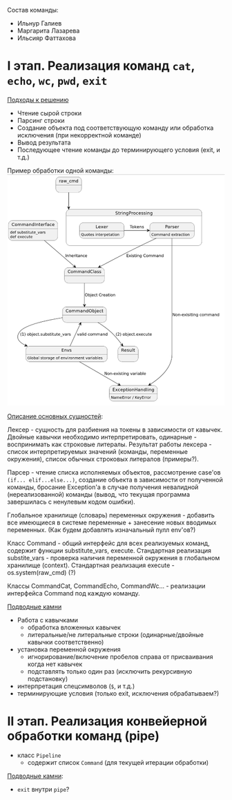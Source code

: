 Состав команды:
- Ильнур Галиев
- Маргарита Лазарева
- Ильсияр Фаттахова

# I этап. Реализация команд `cat`, `echo`, `wc`, `pwd`, `exit`

<ins>Подходы к решению</ins>

- Чтение сырой строки
- Парсинг строки
- Создание объекта под соответствующую команду или обработка исключения (при некорректной команде)
- Вывод результата
- Последующее чтение команды до терминирующего условия (exit, и т.д.)

Пример обработки одной команды:
[![Scheme](scheme/scheme.png)](scheme/scheme.png)

<ins>Описание основных сущностей</ins>:

Лексер - сущность для разбиения на токены в зависимости от кавычек. Двойные кавычки необходимо интерпретировать, одинарные - воспринимать как строковые литералы. Результат работы лексера - список интерпретируемых значений (команды, переменные окружения), список обычных строковых литералов (примеры?).

Парсер - чтение списка исполняемых объектов, рассмотрение case'ов `(if... elif...else...)`, создание объекта в зависимости от полученной команды, бросание Exception'a в случае получения невалидной (нереализованной) команды (вывод, что текущая программа завершилась с ненулевым кодом ошибки).

Глобальное хранилище (словарь) переменных окружения - добавить все имеющиеся в системе переменные + занесение новых вводимых переменных. (Как будем добавлять изначальный пулл env'ов?)

Класс Command - общий интерфейс для всех реализуемых команд, содержит функции substitute_vars,
execute. Стандартная реализация substite_vars - проверка наличия переменной окружения
в глобальном хранилище (context). Стандартная реализация execute - os.system(raw_cmd) (?)

Классы CommandCat, CommandEcho, CommandWc... - реализации интерфейса Command под каждую команду.

<ins>Подводные камни</ins>

- Работа с кавычками
  - обработка вложенных кавычек
  - литеральные/не литеральные строки (одинарные/двойные кавычки соответственно)
- установка переменной окружения
  - игнорирование/включение пробелов справа от присваивания когда нет кавычек
  - подставлять только один раз (исключить рекурсивную подстановку)
- интерпретация спецсимволов (`$`, и т.д.)
- терминирующие условия (только exit, исключения обрабатываем?)

# II этап.  Реализация конвейерной обработки команд (pipe)

- класс `Pipeline`
  - содержит список `Command` (для текущей итерации обработки)

<ins>Подводные камни</ins>:
- `exit` внутри `pipe`?
